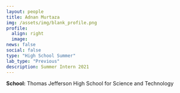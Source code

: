 ```yaml
---
layout: people
title: Adnan Murtaza
img: /assets/img/blank_profile.png
profile:
  align: right
  image:
news: false
social: false
type: "High School Summer"
lab_type: "Previous"
description: Summer Intern 2021
---
```


**School:** Thomas Jefferson High School for Science and Technology
